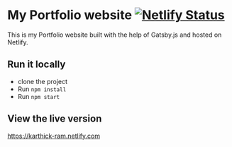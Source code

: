 # My Portfolio website [![Netlify Status](https://api.netlify.com/api/v1/badges/e427dcbd-49ab-4912-a569-18856bae418e/deploy-status)](https://app.netlify.com/sites/karthick-ram/deploys)
This is my Portfolio website built with the help of Gatsby.js and hosted on Netlify.

## Run it locally
- clone the project
- Run `npm install`
- Run `npm start`

## View the live version
https://karthick-ram.netlify.com 


